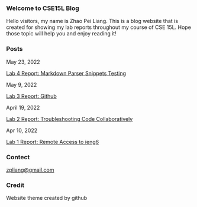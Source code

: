 ### Welcome to CSE15L Blog

Hello visitors, my name is Zhao Pei Liang. This is a blog website that is created for showing my lab reports throughout my course of CSE 15L. Hope those topic will help you and enjoy reading it!

### Posts

May 23, 2022

[Lab 4 Report: Markdown Parser Snippets Testing](https://strawberryakai.github.io/Lab-Report-4/report)

May 9, 2022

[Lab 3 Report: Github](https://strawberryakai.github.io/Lab-Report-3/Lab-3-report)

April 19, 2022

[Lab 2 Report: Troubleshooting Code Collaboratively](https://strawberryakai.github.io/Lab2report/Lab2report)

Apr 10, 2022

[Lab 1 Report: Remote Access to ieng6](https://strawberryakai.github.io/cse15l-lab2-reports/lab-report-1-week-2.html#introduction)


### Contect

<span herf = "mailto:zpliang@gmail.com">zpliang@gmail.com </span>


### Credit

Website theme created by github



